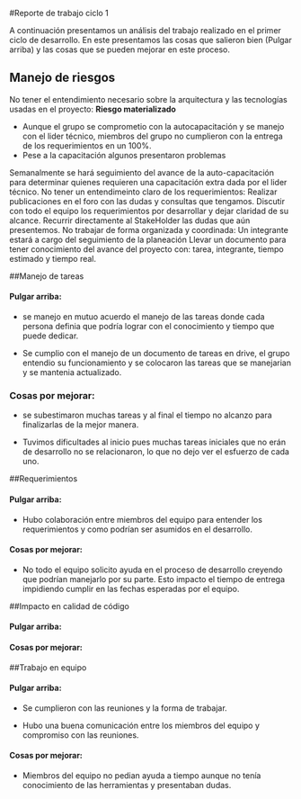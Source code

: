 #Reporte de trabajo ciclo 1

A continuación presentamos un análisis del trabajo realizado en el primer ciclo de desarrollo. En este presentamos las cosas que salieron bien (Pulgar arriba) y las cosas que se pueden mejorar en este proceso.


## Manejo de riesgos

No tener el entendimiento necesario sobre la arquitectura y las tecnologías usadas en el proyecto: **Riesgo materializado**
* Aunque el grupo se comprometio con la autocapacitación y se manejo con el lider técnico, miembros del grupo no cumplieron con la entrega de los requerimientos en un 100%. 
* Pese a la capacitación algunos presentaron problemas

Semanalmente se hará seguimiento del avance de la auto-capacitación para determinar quienes requieren una capacitación extra dada por el lider técnico.
No tener un entendimeinto claro de los requerimientos:
Realizar publicaciones en el foro con las dudas y consultas que tengamos.
Discutir con todo el equipo los requerimientos por desarrollar y dejar claridad de su alcance.
Recurrir directamente al StakeHolder las dudas que aún presentemos.
No trabajar de forma organizada y coordinada:
Un integrante estará a cargo del seguimiento de la planeación
Llevar un documento para tener conocimiento del avance del proyecto con: tarea, integrante, tiempo estimado y tiempo real.


##Manejo de tareas

#### Pulgar arriba: 

* se manejo en mutuo acuerdo el manejo de las tareas donde cada persona definia que podría lograr con el conocimiento y tiempo que puede dedicar. 

* Se cumplio con el manejo de un documento de tareas en drive, el grupo entendio su funcionamiento y se colocaron las tareas que se manejarian y se mantenia actualizado.

### Cosas por mejorar: 

* se subestimaron muchas tareas y al final el tiempo no alcanzo para finalizarlas de la mejor manera.

* Tuvimos dificultades al inicio pues muchas tareas iniciales que no erán de desarrollo no se relacionaron, lo que no dejo ver el esfuerzo de cada uno.

##Requerimientos

#### Pulgar arriba: 

* Hubo colaboración entre miembros del equipo para entender los requerimientos y como podrían ser asumidos en el desarrollo.

#### Cosas por mejorar: 

* No todo el equipo solicito ayuda en el proceso de desarrollo creyendo que podrían manejarlo por su parte. Esto impacto el tiempo de entrega impidiendo cumplir en las fechas esperadas por el equipo.

##Impacto en calidad de código

#### Pulgar arriba: 

#### Cosas por mejorar: 

##Trabajo en equipo

#### Pulgar arriba: 

* Se cumplieron con las reuniones y la forma de trabajar.

* Hubo una buena comunicación entre los miembros del equipo y compromiso con las reuniones.

#### Cosas por mejorar: 

* Miembros del equipo no pedian ayuda a tiempo aunque no tenía conocimiento de las herramientas y presentaban dudas.
